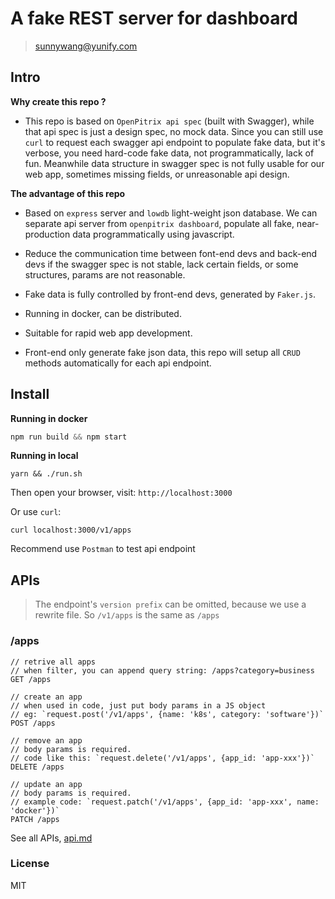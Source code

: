 # A fake REST server for dashboard

> sunnywang@yunify.com

## Intro

**Why create this repo ?**

* This repo is based on `OpenPitrix api spec` (built with Swagger), while that api spec is just a design spec, no mock data.
  Since you can still use `curl` to request each swagger api endpoint to populate fake data, but it's verbose,
  you need hard-code fake data, not programmatically, lack of fun.
  Meanwhile data structure in swagger spec is not fully usable for our web app, sometimes missing fields, or unreasonable api design.

**The advantage of this repo**

* Based on `express` server and `lowdb` light-weight json database. We can separate api server
  from `openpitrix dashboard`, populate all fake, near-production data programmatically using javascript.

* Reduce the communication time between font-end devs and back-end devs if the swagger spec is not stable, lack certain fields,
  or some structures, params are not reasonable.

* Fake data is fully controlled by front-end devs, generated by `Faker.js`.

* Running in docker, can be distributed.

* Suitable for rapid web app development.

* Front-end only generate fake json data, this repo will setup all `CRUD` methods automatically for each api endpoint.

## Install

**Running in docker**

```js
npm run build && npm start
```

**Running in local**

```shell
yarn && ./run.sh
```

Then open your browser, visit: `http://localhost:3000`

Or use `curl`:

```
curl localhost:3000/v1/apps
```

Recommend use `Postman` to test api endpoint

## APIs

> The endpoint's `version prefix` can be omitted, because we use a rewrite file.
> So `/v1/apps` is the same as `/apps`

### /apps

```
// retrive all apps
// when filter, you can append query string: /apps?category=business
GET /apps

// create an app
// when used in code, just put body params in a JS object
// eg: `request.post('/v1/apps', {name: 'k8s', category: 'software'})`
POST /apps

// remove an app
// body params is required.
// code like this: `request.delete('/v1/apps', {app_id: 'app-xxx'})`
DELETE /apps

// update an app
// body params is required.
// example code: `request.patch('/v1/apps', {app_id: 'app-xxx', name: 'docker'})`
PATCH /apps
```

See all APIs, [api.md](./api.md)

### License

MIT
